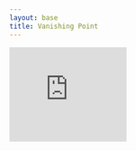 ```yaml
---
layout: base
title: Vanishing Point
---
```


<iframe frameborder="0" src="https://itch.io/embed/1500517?bg_color=ffffff&amp;fg_color=222222&amp;link_color=eb5dba&amp;border_color=21a1a1" width="208" height="167"><a href="https://vanishingpointgame.itch.io/vanishing-point">Vanishing Point by Vanishing Point, vnotgames, Sawyer Smith, Santiago Fernández, SSKelpie, Sam Blake, drewcaines, crowswalk</a></iframe>
